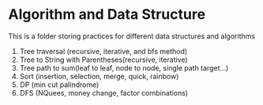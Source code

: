 # Algorithm and Data Structure
This is a folder storing practices for different data structures and algorithms

1. Tree traversal (recursive, iterative, and bfs method)
2. Tree to String with Parentheses(recursive, iterative)
3. Tree path to sum(leaf to leaf, node to node, single path target...)
4. Sort (insertion, selection, merge, quick, rainbow)
5. DP (min cut palindrome)
6. DFS (NQuees, money change, factor combinations)

